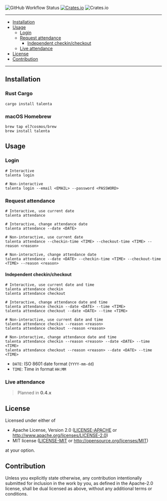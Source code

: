 ![GitHub Workflow Status](https://img.shields.io/github/workflow/status/el7cosmos/talenta/Rust?style=flat-square)
[![Crates.io](https://img.shields.io/crates/v/talenta?style=flat-square)](https://crates.io/crates/talenta)
![Crates.io](https://img.shields.io/crates/l/talenta?style=flat-square)

---
- [Installation](#installation)
- [Usage](#usage)
    - [Login](#login)
    - [Request attendance](#request-attendance)
        - [Independent checkin/checkout](#independent-checkincheckout)
    - [Live attendance](#live-attendance)
- [License](#license)
- [Contribution](#contribution)
---

## Installation

### Rust Cargo
```shell script
cargo install talenta
```

### macOS Homebrew
```shell script
brew tap el7cosmos/brew
brew install talenta
```

## Usage

### Login
```shell script
# Interactive
talenta login

# Non-interactive
talenta login --email <EMAIL> --password <PASSWORD>
```

### Request attendance
```shell script
# Interactive, use current date
talenta attendance

# Interactive, change attendance date
talenta attendance --date <DATE>

# Non-interactive, use current date
talenta attendance --checkin-time <TIME> --checkout-time <TIME> --reason <reason>

# Non-interactive, change attendance date
talenta attendance --date <DATE> --checkin-time <TIME> --checkout-time <TIME> --reason <reason>
```

#### Independent checkin/checkout
```shell script
# Interactive, use current date and time
talenta attendance checkin
talenta attendance checkout

# Interactive, change attendance date and time
talenta attendance checkin --date <DATE> --time <TIME>
talenta attendance checkout --date <DATE> --time <TIME>

# Non-interactive, use current date and time
talenta attendance checkin --reason <reason>
talenta attendance checkout --reason <reason>

# Non-interactive, change attendance date and time
talenta attendance checkin --reason <reason> --date <DATE> --time <TIME>
talenta attendance checkout --reason <reason> --date <DATE> --time <TIME>
```

- `DATE`: ISO 8601 date format (`YYYY-mm-dd`)
- `TIME`: Time in format `HH:MM`

### Live attendance

> Planned in **0.4.x**

## License

Licensed under either of

 * Apache License, Version 2.0
   ([LICENSE-APACHE](LICENSE-APACHE) or http://www.apache.org/licenses/LICENSE-2.0)
 * MIT license
   ([LICENSE-MIT](LICENSE-MIT) or http://opensource.org/licenses/MIT)

at your option.

## Contribution

Unless you explicitly state otherwise, any contribution intentionally submitted
for inclusion in the work by you, as defined in the Apache-2.0 license, shall be
dual licensed as above, without any additional terms or conditions.